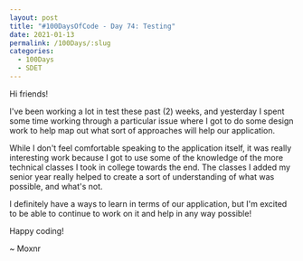 ```yaml
---
layout: post
title: "#100DaysOfCode - Day 74: Testing"
date: 2021-01-13
permalink: /100Days/:slug
categories: 
  - 100Days
  - SDET
---
```


Hi friends!

I've been working a lot in test these past (2) weeks, and yesterday I spent some time working through a particular issue where I got to do some design work to help map out what sort of approaches will help our application.

While I don't feel comfortable speaking to the application itself, it was really interesting work because I got to use some of the knowledge of the more technical classes I took in college towards the end. The classes I added my senior year really helped to create a sort of understanding of what was possible, and what's not.

I definitely have a ways to learn in terms of our application, but I'm excited to be able to continue to work on it and help in any way possible!

Happy coding!

~ Moxnr
